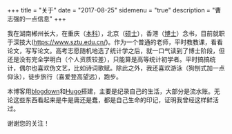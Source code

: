 +++
title = "关于"
date = "2017-08-25"
sidemenu = "true"
description = "曹志强的一点信息"
+++

我在湖南郴州长大，在重庆（[本科](http://www.cqu.edu.cn/v1/)），北京（[硕士](http://www.bnu.edu.cn)），香港（[博士](http://www.ust.hk/zh-hant/)）念书，目前就职于深技大(https://www.sztu.edu.cn/)。作为一个普通的老师，平时教教课，看看论文，写写论文。高考志愿随机地选了统计学之后，就一口气读到了博士阶段，但还是没有完全学明白（个人资质较差），只能算是高等统计初学者。平时搞搞统计，偶尔也喜欢伪文艺，比如诗词歌赋。除此之外，我还喜欢游泳（狗刨式加一点仰泳），徒步旅行（喜爱登高望远），跑步。

本博客用[blogdown](https://github.com/rstudio/blogdown)和[Hugo](https://gohugo.io)搭建，主要是纪录自己的生活，大部分是流水账。无论这些东西看起来是牛是庸还是蠢，都是自己生命的印记，证明我曾经这样鲜活过。

谢谢您的关注！

